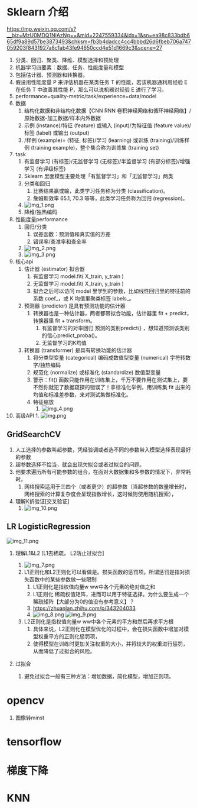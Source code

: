 
# Sklearn 介绍
https://mp.weixin.qq.com/s?__biz=MzU0MDQ1NjAzNg==&mid=2247559334&idx=1&sn=ea98c833bdb665df9a89d57be3873493&chksm=fb3b4dadcc4cc4bbbd26d6fbeb706a747059203f8431927a8c1ab43fe94650ccd4e51d1669c3&scene=27
1. 分类、回归、聚类、降维、模型选择和预处理
2. 机器学习四要素：数据、任务、性能度量和模型
3. 包括估计器、预测器和转换器。
4. 假设用性能度量 P 来评估机器在某类任务 T 的性能，若该机器通利用经验 E 在任务 T 中改善其性能 P，那么可以说机器对经验 E 进行了学习。
5. performance=quality-metric/task/experience=data/model
6. 数据
   1. 结构化数据和非结构化数据【CNN RNN 卷积神经网络和循环神经网络】/原始数据-加工数据/样本内外数据
   2. 示例 (instance)/特征 (feature) 或输入 (input)/为特征值 (feature value)/标签 (label) 或输出 (output)
   3. /样例 (example)= (特征, 标签)/学习 (learning) 或训练 (training)/训练样例 (training example)，整个集合称为训练集 (training set)
7. task
   1. 有监督学习 (有标签)/无监督学习 (无标签)/半监督学习 (有部分标签)/增强学习 (有评级标签)
   2. Sklearn 里面模型主要处理「有监督学习」和「无监督学习」两类
   3. 分类和回归
      1. 比赛结果赢或输，此类学习任务称为分类 (classification)。
      2. 詹姆斯效率 65.1, 70.3 等等，此类学习任务称为回归 (regression)。
   4. ![img_1.png](img_1.png)
   5. 降维/独热编码
8. 性能度量performance
   1. 回归/分类
      1. 误差函数：预测值和真实值的方差
      2. 错误率/查准率和查全率
   2. ![img_2.png](img_2.png)
   3. ![img_3.png](img_3.png)
9. 核心api
   1. 估计器 (estimator) 拟合器
      1. 有监督学习 model.fit( X_train, y_train )
      2. 无监督学习 model.fit( X_train, y_train )
      3. 拟合之后可以访问 model 里学到的参数，比如线性回归里的特征前的系数 coef_，或 K 均值里聚类标签 labels_。
   2. 预测器 (predictor) 是具有预测功能的估计器 
      1. 转换器也是一种估计器，两者都带拟合功能，估计器里 fit + predict，转换器里 fit + transform。 
         1. 有监督学习的对率回归 预测的类别predict() ，想知道预测该类别的信心predict_proba()。
         2. 无监督学习的K均值
   3. 转换器 (transformer) 是具有转换功能的估计器
      1. 将分类型变量 (categorical) 编码成数值型变量 (numerical) 字符转数字/独热编码
      2. 规范化 (normalize) 或标准化 (standardize) 数值型变量
      3. 警示：fit() 函数只能作用在训练集上，千万不要作用在测试集上，要不然你就犯了数据窥探的错误了！拿标准化举例，用训练集 fit 出来的均值和标准差参数，来对测试集做标准化。
      4. 特征缩放
         1. ![img_4.png](img_4.png)
10. 高级API
    1. 
![img.png](img.png)
## GridSearchCV
1. 人工选择的参数叫超参数，凭经验调或者选不同的参数带入模型选择表现最好的参数
2. 超参数选择不恰当，就会出现欠拟合或者过拟合的问题。
3. 他要求遍历所有可能参数的组合，在面对大数据集和多参数的情况下，非常耗时。
   1. 网格搜索适用于三四个（或者更少）的超参数（当超参数的数量增长时，网格搜索的计算复杂度会呈现指数增长，这时候则使用随机搜索），
4. 理解K折验证[交叉验证]
   1. ![img_10.png](img_10.png)
## LR  LogisticRegression
![img_11.png](img_11.png)
1. 理解L1&L2 [L1去稀疏， L2防止过拟合]
   1. ![img_7.png](img_7.png)
   2. L1正则化和L2正则化可以看做是。损失函数的惩罚项。所谓惩罚是指对损失函数中的某些参数做一些限制
      1. L1正则化是指权值向量w ww中各个元素的绝对值之和
      2. L1正则化 稀疏权值矩阵，进而可以用于特征选择。为什么要生成一个稀疏矩阵【大部分为0的值没有参考意义】？
      3. https://zhuanlan.zhihu.com/p/343204033
      4. ![img_8.png](img_8.png) ![img_9.png](img_9.png)
   3. L2正则化是指权值向量w ww中各个元素的平方和然后再求平方根
      1. 具体来说，L2正则化在模型优化的过程中，会在损失函数中增加对模型权重平方的正则化惩罚项，
      2. 使得模型在训练时更加关注权重的大小，并将较大的权重进行惩罚，从而降低了过拟合的风险。

2. 过拟合
   1. 避免过拟合一般有三种方法：增加数据，简化模型，增加正则项。
# opencv
1. 图像转minst
# tensorflow  
# 梯度下降

# KNN
 